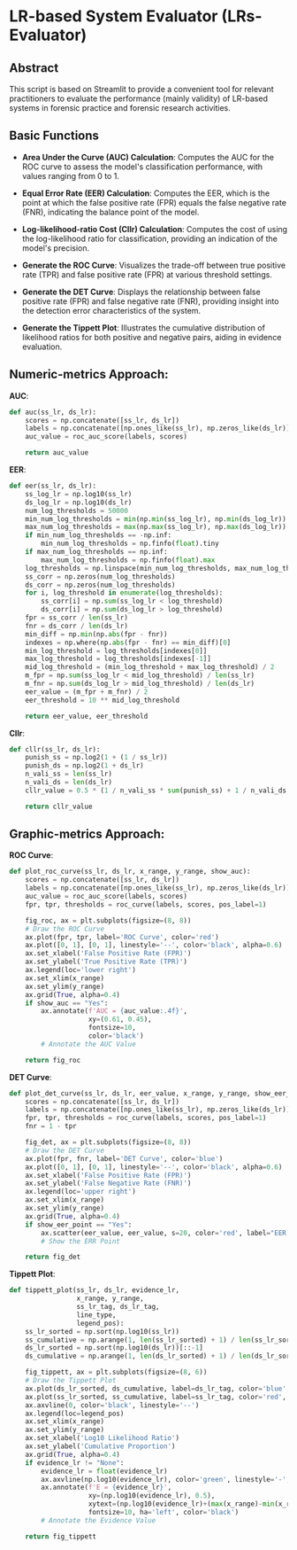 # LR-based System Evaluator (LRs-Evaluator)

## Abstract
This script is based on Streamlit to provide a convenient tool for relevant practitioners to evaluate the performance (mainly validity) of LR-based systems in forensic practice and forensic research activities.

## Basic Functions

- **Area Under the Curve (AUC) Calculation**: 
  Computes the AUC for the ROC curve to assess the model's classification performance, with values ranging from 0 to 1.

- **Equal Error Rate (EER) Calculation**: 
  Computes the EER, which is the point at which the false positive rate (FPR) equals the false negative rate (FNR), indicating the balance point of the model.

- **Log-likelihood-ratio Cost (Cllr) Calculation**: 
  Computes the cost of using the log-likelihood ratio for classification, providing an indication of the model's precision.

- **Generate the ROC Curve**: 
  Visualizes the trade-off between true positive rate (TPR) and false positive rate (FPR) at various threshold settings.

- **Generate the DET Curve**: 
  Displays the relationship between false positive rate (FPR) and false negative rate (FNR), providing insight into the detection error characteristics of the system.

- **Generate the Tippett Plot**: 
  Illustrates the cumulative distribution of likelihood ratios for both positive and negative pairs, aiding in evidence evaluation.

## Numeric-metrics Approach:
**AUC**:
```python
def auc(ss_lr, ds_lr):
    scores = np.concatenate([ss_lr, ds_lr])
    labels = np.concatenate([np.ones_like(ss_lr), np.zeros_like(ds_lr)])
    auc_value = roc_auc_score(labels, scores)

    return auc_value
```

**EER**:
```python
def eer(ss_lr, ds_lr):
    ss_log_lr = np.log10(ss_lr)
    ds_log_lr = np.log10(ds_lr)
    num_log_thresholds = 50000
    min_num_log_thresholds = min(np.min(ss_log_lr), np.min(ds_log_lr))
    max_num_log_thresholds = max(np.max(ss_log_lr), np.max(ds_log_lr))
    if min_num_log_thresholds == -np.inf:
        min_num_log_thresholds = np.finfo(float).tiny
    if max_num_log_thresholds == np.inf:
        max_num_log_thresholds = np.finfo(float).max
    log_thresholds = np.linspace(min_num_log_thresholds, max_num_log_thresholds, num_log_thresholds)
    ss_corr = np.zeros(num_log_thresholds)
    ds_corr = np.zeros(num_log_thresholds)
    for i, log_threshold in enumerate(log_thresholds):
        ss_corr[i] = np.sum(ss_log_lr < log_threshold)
        ds_corr[i] = np.sum(ds_log_lr > log_threshold)
    fpr = ss_corr / len(ss_lr)
    fnr = ds_corr / len(ds_lr)
    min_diff = np.min(np.abs(fpr - fnr))
    indexes = np.where(np.abs(fpr - fnr) == min_diff)[0]
    min_log_threshold = log_thresholds[indexes[0]]
    max_log_threshold = log_thresholds[indexes[-1]]
    mid_log_threshold = (min_log_threshold + max_log_threshold) / 2
    m_fpr = np.sum(ss_log_lr < mid_log_threshold) / len(ss_lr)
    m_fnr = np.sum(ds_log_lr > mid_log_threshold) / len(ds_lr)
    eer_value = (m_fpr + m_fnr) / 2
    eer_threshold = 10 ** mid_log_threshold

    return eer_value, eer_threshold
```

**Cllr**:
```python
def cllr(ss_lr, ds_lr):
    punish_ss = np.log2(1 + (1 / ss_lr))
    punish_ds = np.log2(1 + ds_lr)
    n_vali_ss = len(ss_lr)
    n_vali_ds = len(ds_lr)
    cllr_value = 0.5 * (1 / n_vali_ss * sum(punish_ss) + 1 / n_vali_ds * sum(punish_ds))

    return cllr_value
```

## Graphic-metrics Approach:
**ROC Curve**:
```python
def plot_roc_curve(ss_lr, ds_lr, x_range, y_range, show_auc):
    scores = np.concatenate([ss_lr, ds_lr])
    labels = np.concatenate([np.ones_like(ss_lr), np.zeros_like(ds_lr)])
    auc_value = roc_auc_score(labels, scores)
    fpr, tpr, thresholds = roc_curve(labels, scores, pos_label=1)

    fig_roc, ax = plt.subplots(figsize=(8, 8))
    # Draw the ROC Curve
    ax.plot(fpr, tpr, label='ROC Curve', color='red')
    ax.plot([0, 1], [0, 1], linestyle='--', color='black', alpha=0.6)
    ax.set_xlabel('False Positive Rate (FPR)')
    ax.set_ylabel('True Positive Rate (TPR)')
    ax.legend(loc='lower right')
    ax.set_xlim(x_range)
    ax.set_ylim(y_range)
    ax.grid(True, alpha=0.4)
    if show_auc == "Yes":
        ax.annotate(f'AUC = {auc_value:.4f}',
                    xy=(0.61, 0.45),
                    fontsize=10,
                    color='black')
        # Annotate the AUC Value

    return fig_roc
```

**DET Curve**:
```python
def plot_det_curve(ss_lr, ds_lr, eer_value, x_range, y_range, show_eer_point):
    scores = np.concatenate([ss_lr, ds_lr])
    labels = np.concatenate([np.ones_like(ss_lr), np.zeros_like(ds_lr)])
    fpr, tpr, thresholds = roc_curve(labels, scores, pos_label=1)
    fnr = 1 - tpr

    fig_det, ax = plt.subplots(figsize=(8, 8))
    # Draw the DET Curve
    ax.plot(fpr, fnr, label='DET Curve', color='blue')
    ax.plot([0, 1], [0, 1], linestyle='--', color='black', alpha=0.6)
    ax.set_xlabel('False Positive Rate (FPR)')
    ax.set_ylabel('False Negative Rate (FNR)')
    ax.legend(loc='upper right')
    ax.set_xlim(x_range)
    ax.set_ylim(y_range)
    ax.grid(True, alpha=0.4)
    if show_eer_point == "Yes":
        ax.scatter(eer_value, eer_value, s=20, color='red', label="EER Point", marker='o', zorder=8)
        # Show the ERR Point

    return fig_det
```

**Tippett Plot**:
```python
def tippett_plot(ss_lr, ds_lr, evidence_lr,
                 x_range, y_range,
                 ss_lr_tag, ds_lr_tag,
                 line_type,
                 legend_pos):
    ss_lr_sorted = np.sort(np.log10(ss_lr))
    ss_cumulative = np.arange(1, len(ss_lr_sorted) + 1) / len(ss_lr_sorted)
    ds_lr_sorted = np.sort(np.log10(ds_lr))[::-1]
    ds_cumulative = np.arange(1, len(ds_lr_sorted) + 1) / len(ds_lr_sorted)

    fig_tippett, ax = plt.subplots(figsize=(8, 6))
    # Draw the Tippett Plot
    ax.plot(ds_lr_sorted, ds_cumulative, label=ds_lr_tag, color='blue', linestyle=line_type)
    ax.plot(ss_lr_sorted, ss_cumulative, label=ss_lr_tag, color='red', linestyle=line_type)
    ax.axvline(0, color='black', linestyle='--')
    ax.legend(loc=legend_pos)
    ax.set_xlim(x_range)
    ax.set_ylim(y_range)
    ax.set_xlabel('Log10 Likelihood Ratio')
    ax.set_ylabel('Cumulative Proportion')
    ax.grid(True, alpha=0.4)
    if evidence_lr != "None":
        evidence_lr = float(evidence_lr)
        ax.axvline(np.log10(evidence_lr), color='green', linestyle='-', alpha=0.6)  # Draw the Evidence Line
        ax.annotate(f'E = {evidence_lr}',
                    xy=(np.log10(evidence_lr), 0.5),
                    xytext=(np.log10(evidence_lr)+(max(x_range)-min(x_range))/50, 0.5),
                    fontsize=10, ha='left', color='black')
        # Annotate the Evidence Value

    return fig_tippett
```
